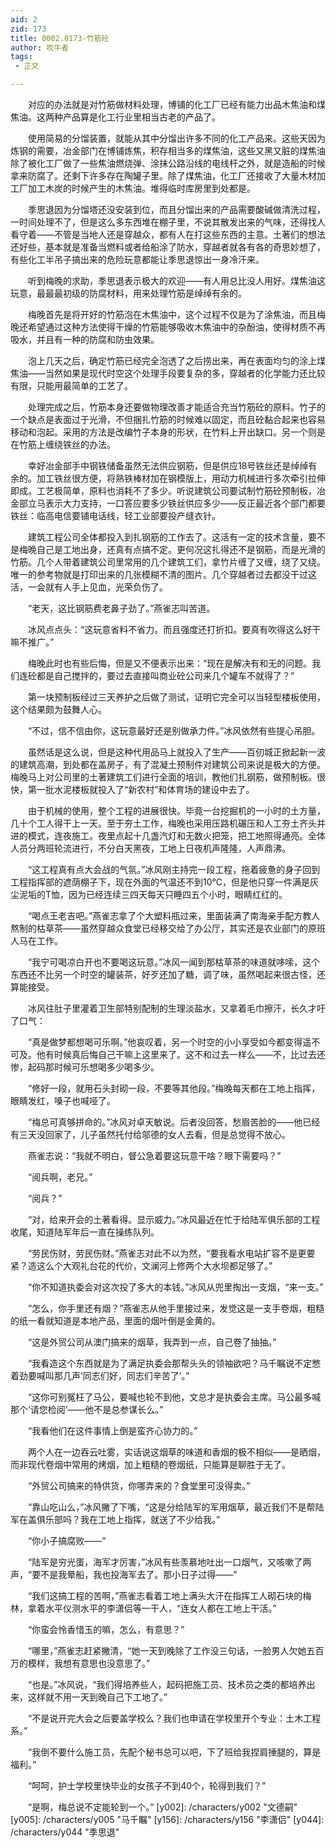 ```yaml
---
aid: 2
zid: 173
title: 0002.0173-竹筋砼
author: 吹牛者
tags: 
 - 正文

---
```




　　对应的办法就是对竹筋做材料处理，博铺的化工厂已经有能力出品木焦油和煤焦油。这两种产品算是化工行业里相当古老的产品了。

　　使用简易的分馏装置，就能从其中分馏出许多不同的化工产品来。这些天因为炼钢的需要，冶金部门在博铺炼焦，积存相当多的煤焦油，这些又黑又脏的煤焦油除了被化工厂做了一些焦油燃烧弹、涂抹公路沿线的电线杆之外，就是造船的时候拿来防腐了。还剩下许多存在陶罐子里。除了煤焦油，化工厂还接收了大量木材加工厂加工木炭的时候产生的木焦油。堆得临时库房里到处都是。

　　季思退因为分馏塔还没安装到位，而且分馏出来的产品需要酸碱做清洗过程，一时间处理不了，但是这么多东西堆在棚子里，不说其散发出来的气味，还得找人看守着——不管是当地人还是穿越众，都有人在打这些东西的主意。土著们的想法还好些，基本就是准备当燃料或者给船涂了防水，穿越者就各有各的奇思妙想了，有些化工半吊子搞出来的危险玩意都能让季思退惊出一身冷汗来。

　　听到梅晚的求助，季思退表示极大的欢迎——有人用总比没人用好。煤焦油这玩意，最最最初级的防腐材料，用来处理竹筋是绰绰有余的。

　　梅晚首先是将开好的竹筋泡在木焦油中，这个过程不仅是为了涂焦油，而且梅晚还希望通过这种方法使得干燥的竹筋能够吸收木焦油中的杂酚油，使得材质不再吸水，并且有一种的防腐和防虫效果。

　　泡上几天之后，确定竹筋已经完全泡透了之后捞出来，再在表面均匀的涂上煤焦油——当然如果是现代时空这个处理手段要复杂的多，穿越者的化学能力还比较有限，只能用最简单的工艺了。

　　处理完成之后，竹筋本身还要做物理改善才能适合充当竹筋砼的原料。竹子的一个缺点是表面过于光滑，不但捆扎竹筋的时候难以固定，而且砼黏合起来也容易移动和泡起。采用的方法是改编竹子本身的形状，在竹料上开出缺口。另一个则是在竹筋上缠绕铁丝的办法。

　　幸好冶金部手中钢铁储备虽然无法供应钢筋，但是供应18号铁丝还是绰绰有余的。加工铁丝很方便，将熟铁棒材加在钢模版上，用动力机械进行多次牵引拉伸即成。工艺极简单，原料也消耗不了多少。听说建筑公司要试制竹筋砼预制板，冶金部立马表示大力支持，一口答应要多少铁丝供应多少——反正最近各个部门都要铁丝：临高电信要铺电话线，轻工业部要投产缝衣针。

　　建筑工程公司全体都投入到扎钢筋的工作去了。这活有一定的技术含量，要不是梅晚自己是工地出身，还真有点搞不定。更何况这扎得还不是钢筋，而是光滑的竹筋。几个人带着建筑公司里常用的几个建筑工们，拿竹片缠了又缠，绕了又绕。唯一的参考物就是打印出来的几张模糊不清的图片。几个穿越者过去都没干过这活，一会就有人手上见血，光荣负伤了。

　　“老天，这比钢筋费老鼻子劲了。”燕雀志叫苦道。

　　冰风点点头：“这玩意省料不省力。而且强度还打折扣。要真有吹得这么好干嘛不推广。”

　　梅晚此时也有些后悔，但是又不便表示出来：“现在是解决有和无的问题。我们连砼都是自己搅拌的，要过去直接叫商业砼公司来几个罐车不就得了？”

　　第一块预制板经过三天养护之后做了测试，证明它完全可以当轻型楼板使用，这个结果颇为鼓舞人心。

　　“不过，信不信由你，这玩意最好还是别做承力件。”冰风依然有些提心吊胆。

　　虽然话是这么说，但是这种代用品马上就投入了生产——百仞城正掀起新一波的建筑高潮，到处都在盖房子，有了混凝土预制件对建筑公司来说是极大的方便。梅晚马上对公司里的土著建筑工们进行全面的培训，教他们扎钢筋，做预制板。很快，第一批水泥楼板就投入了“新农村”和体育场的建设中去了。

　　由于机械的使用，整个工程的进展很快。毕竟一台挖掘机的一小时的土方量，几十个工人得干上一天。至于夯土工作，梅晚也采用压路机碾压和人工夯土齐头并进的模式，连夜施工。夜里点起十几盏汽灯和无数火把笼，把工地照得通亮。全体人员分两班轮流进行，不分白天黑夜，工地上日夜机声隆隆，人声鼎沸。

　　“这工程真有点大会战的气氛。”冰风刚主持完一段工程，拖着疲惫的身子回到工程指挥部的遮荫棚子下，现在外面的气温还不到10℃，但是他只穿一件满是灰尘泥垢的T恤，因为已经连续三四天每天只睡四五个小时，眼睛红红的。

　　“喝点王老吉吧。”燕雀志拿了个大塑料瓶过来，里面装满了南海亲手配方教人熬制的枯草茶——虽然穿越众食堂已经移交给了办公厅，其实还是农业部门的原班人马在工作。

　　“我宁可喝凉白开也不要喝这玩意。”冰风一闻到那枯草茶的味道就哆嗦，这个东西还不比另一个时空的罐装茶，好歹还加了糖，调了味，虽然喝起来很古怪，还算能接受。

　　冰风往肚子里灌着卫生部特别配制的生理淡盐水，又拿着毛巾擦汗，长久才吁了口气：

　　“真是做梦都想喝可乐啊。”他哀叹着，另一个时空的小小享受如今都变得遥不可及。他有时候真后悔自己干嘛上这里来了。这不和过去一样么——不，比过去还惨，起码那时候可乐想喝多少喝多少。

　　“修好一段，就用石头封砌一段，不要等其他段。”梅晚每天都在工地上指挥，眼睛发红，嗓子也喊哑了。

　　“梅总可真够拼命的。”冰风对卓天敏说。后者没回答，愁眉苦脸的——他已经有三天没回家了，儿子虽然托付给邬德的女人去看，但是总觉得不放心。

　　燕雀志说：“我就不明白，督公急着要这玩意干啥？眼下需要吗？”

　　“阅兵啊，老兄。”

　　“阅兵？”

　　“对，给来开会的土著看得。显示威力。”冰风最近在忙于给陆军俱乐部的工程收尾，知道陆军年后一直在操练队列。

　　“劳民伤财，劳民伤财。”燕雀志对此不以为然，“要我看水电站扩容不是更要紧？造这么个大观礼台花的代价，文澜河上修两个大水坝都足够了。”

　　“你不知道执委会对这次投了多大的本钱。”冰风从兜里掏出一支烟，“来一支。”

　　“怎么，你手里还有烟？”燕雀志从他手里接过来，发觉这是一支手卷烟，粗糙的纸一看就知道是本地产品，里面的烟叶倒是金黄的。

　　“这是外贸公司从澳门搞来的烟草，我弄到一点，自己卷了抽抽。”

　　“我看造这个东西就是为了满足执委会那帮头头的领袖欲吧？马千瞩说不定憋着劲要喊叫那几声‘同志们好，同志们辛苦了’。”

　　“这你可别冤枉了马公，要喊也轮不到他，文总才是执委会主席。马公最多喊那个‘请您检阅’——他不是总参谋长么。”

　　“我看他们在这件事情上倒是蛮齐心协力的。”

　　两个人在一边吞云吐雾，实话说这烟草的味道和香烟的极不相似——是晒烟，而非现代卷烟中常用的烤烟，加上粗糙的卷烟纸，只能算是聊胜于无了。

　　“外贸公司搞来的特供货，你哪弄来的？食堂里可没得卖。”

　　“靠山吃山么，”冰风撇了下嘴，“这是分给陆军的军用烟草，最近我们不是帮陆军在盖俱乐部吗？我在工地上指挥，就送了不少给我。”

　　“你小子搞腐败——”

　　“陆军是穷光蛋，海军才厉害，”冰风有些羡慕地吐出一口烟气，又咳嗽了两声，“要不是我晕船，我也投海军去了。那小日子过得——”

　　“我们这搞工程的苦啊，”燕雀志看着工地上满头大汗在指挥工人砌石块的梅林，拿着水平仪测水平的李潇侣等一干人，“连女人都在工地上干活。”

　　“你蛮会怜香惜玉的嘛，怎么，有意思？”

　　“哪里，”燕雀志赶紧撇清，“她一天到晚除了工作没三句话，一脸男人欠她五百万的模样，我想有意思也没意思了。”

　　“也是。”冰风说，“我们得培养些人，起码把施工员、技术员之类的都培养出来，这样就不用一天到晚自己下工地了。”

　　“不是说开完大会之后要盖学校么？我们也申请在学校里开个专业：土木工程系。”

　　“我倒不要什么施工员，先配个秘书总可以吧，下了班给我捏肩捶腿的，算是福利。”

　　“呵呵，护士学校里快毕业的女孩子不到40个，轮得到我们？”

　　“是啊，梅总说不定能轮到一个。”
[y002]: /characters/y002 "文德嗣"
[y005]: /characters/y005 "马千瞩"
[y156]: /characters/y156 "李潇侣"
[y044]: /characters/y044 "季思退"


